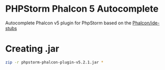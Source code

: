 # PHPStorm Phalcon 5 Autocomplete
Autocomplete Phalcon v5 plugin for PhpStorm based on the [Phalcon/ide-stubs](https://github.com/phalcon/ide-stubs)

# Creating .jar
```bash
zip -r phpstorm-phalcon-plugin-v5.2.1.jar *
```
